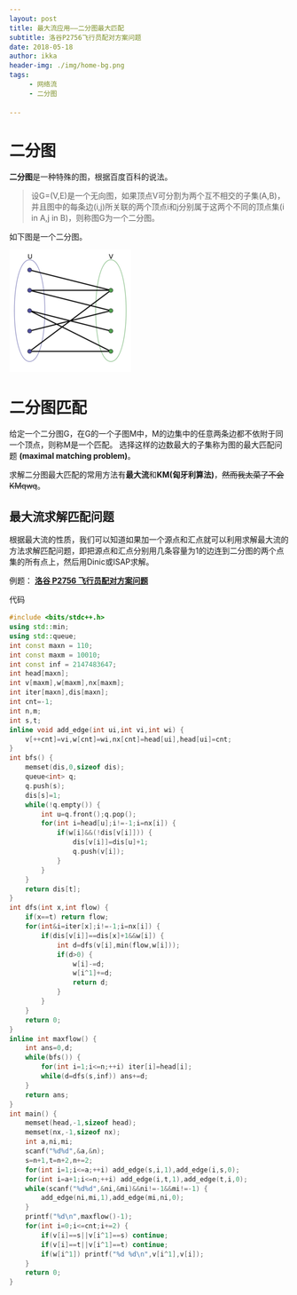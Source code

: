 ```yaml
---
layout: post
title: 最大流应用——二分图最大匹配
subtitle: 洛谷P2756飞行员配对方案问题
date: 2018-05-18
author: ikka
header-img: ./img/home-bg.png
tags: 
     - 网络流
     - 二分图

---
```


# 二分图

**二分图**是一种特殊的图，根据百度百科的说法。
> 设G=(V,E)是一个无向图，如果顶点V可分割为两个互不相交的子集(A,B)，并且图中的每条边(i,j)所关联的两个顶点i和j分别属于这两个不同的顶点集(i in A,j in B)，则称图G为一个二分图。

如下图是一个二分图。

![img](./img/binarygraph.jpg)

# 二分图匹配

给定一个二分图G，在G的一个子图M中，M的边集中的任意两条边都不依附于同一个顶点，则称M是一个匹配。
选择这样的边数最大的子集称为图的最大匹配问题 **(maximal matching problem)**。

求解二分图最大匹配的常用方法有**最大流**和**KM(匈牙利算法)**，~~然而我太菜了不会KMqwq~~。

## 最大流求解匹配问题

根据最大流的性质，我们可以知道如果加一个源点和汇点就可以利用求解最大流的方法求解匹配问题，即把源点和汇点分别用几条容量为1的边连到二分图的两个点集的所有点上，然后用Dinic或ISAP求解。

例题： **[洛谷 P2756 飞行员配对方案问题](https://www.luogu.org/problemnew/show/P2756)**

代码

``` cpp
#include <bits/stdc++.h>
using std::min;
using std::queue;
int const maxn = 110;
int const maxm = 10010;
int const inf = 2147483647;
int head[maxn];
int v[maxm],w[maxm],nx[maxm];
int iter[maxn],dis[maxn];
int cnt=-1;
int n,m;
int s,t;
inline void add_edge(int ui,int vi,int wi) {
	v[++cnt]=vi,w[cnt]=wi,nx[cnt]=head[ui],head[ui]=cnt;
}
int bfs() {
	memset(dis,0,sizeof dis);
	queue<int> q;
	q.push(s);
	dis[s]=1;
	while(!q.empty()) {
		int u=q.front();q.pop();
		for(int i=head[u];i!=-1;i=nx[i]) {
			if(w[i]&&(!dis[v[i]])) {
				dis[v[i]]=dis[u]+1;
				q.push(v[i]);
			}
		}
	}
	return dis[t];
}
int dfs(int x,int flow) {
	if(x==t) return flow;
	for(int&i=iter[x];i!=-1;i=nx[i]) {
		if(dis[v[i]]==dis[x]+1&&w[i]) {
			int d=dfs(v[i],min(flow,w[i]));
			if(d>0) {
				w[i]-=d;
				w[i^1]+=d;
				return d;
			}
		}
	}
	return 0;
}
inline int maxflow() {
	int ans=0,d;
	while(bfs()) {
		for(int i=1;i<=n;++i) iter[i]=head[i];
		while(d=dfs(s,inf)) ans+=d;
	}
	return ans;
}
int main() {
	memset(head,-1,sizeof head);
	memset(nx,-1,sizeof nx);
	int a,ni,mi;
	scanf("%d%d",&a,&n);
	s=n+1,t=n+2,n+=2;
	for(int i=1;i<=a;++i) add_edge(s,i,1),add_edge(i,s,0);
	for(int i=a+1;i<=n;++i) add_edge(i,t,1),add_edge(t,i,0);
	while(scanf("%d%d",&ni,&mi)&&ni!=-1&&mi!=-1) {
		add_edge(ni,mi,1),add_edge(mi,ni,0);
	}
	printf("%d\n",maxflow()-1);
	for(int i=0;i<=cnt;i+=2) {
		if(v[i]==s||v[i^1]==s) continue;
		if(v[i]==t||v[i^1]==t) continue;
		if(w[i^1]) printf("%d %d\n",v[i^1],v[i]);
	}
	return 0;
}
```
